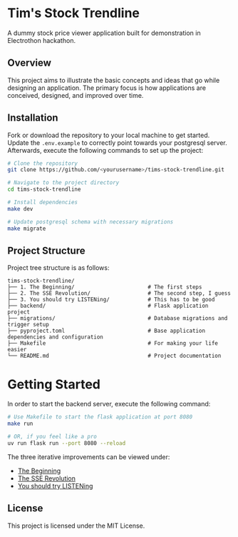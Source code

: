 # Tim's Stock Trendline

A dummy stock price viewer application built for demonstration in Electrothon hackathon.

## Overview

This project aims to illustrate the basic concepts and ideas that go while designing an application. The primary focus is how applications are conceived, designed, and improved over time.

## Installation

Fork or download the repository to your local machine to get started. Update the `.env.example` to correctly point towards your postgresql server. Afterwards, execute the following commands to set up the project:
```bash
# Clone the repository
git clone https://github.com/<yourusername>/tims-stock-trendline.git

# Navigate to the project directory
cd tims-stock-trendline

# Install dependencies
make dev

# Update postgresql schema with necessary migrations
make migrate
```

## Project Structure
Project tree structure is as follows:
```
tims-stock-trendline/
├── 1. The Beginning/                       # The first steps
├── 2. The SSE Revolution/                  # The second step, I guess
├── 3. You should try LISTENing/            # This has to be good
├── backend/                                # Flask application project
├── migrations/                             # Database migrations and trigger setup
├── pyproject.toml                          # Base application dependencies and configuration
├── Makefile                                # For making your life easier
└── README.md                               # Project documentation
```

# Getting Started
In order to start the backend server, execute the following command:
```bash
# Use Makefile to start the flask application at port 8080
make run

# OR, if you feel like a pro
uv run flask run --port 8080 --reload
```

The three iterative improvements can be viewed under:
- [The Beginning](1.%20The%20Beginning/)
- [The SSE Revolution](2.%20The%20SSE%20Revolution/)
- [You should try LISTENing](3.%20You%20should%20try%20LISTENing/)

## License

This project is licensed under the MIT License.
